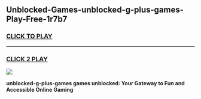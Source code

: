 
## Unblocked-Games-unblocked-g-plus-games-Play-Free-1r7b7
<h3>
<a href="https://premium76.site?title=unblocked-g-plus-games&ref=21A">CLICK TO PLAY</a></h3>
<hr>

<h3>
<a href="https://premium76.site?title=unblocked-g-plus-games&ref=21A">CLICK 2 PLAY</a>
  
</h3>

<a href="https://premium76.site?title=unblocked-g-plus-games&ref=21A"><img src="https://clearcache.store/games.png"></a>


**unblocked-g-plus-games games unblocked: Your Gateway to Fun and Accessible Online Gaming**
